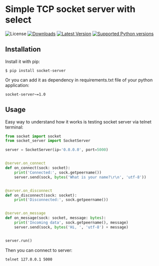 # Simple TCP socket server with select

![License](https://img.shields.io/badge/License-BSD%203--Clause-green)
[![Downloads](https://img.shields.io/pypi/dm/socket-server.svg?color=orange)](https://pypi.python.org/pypi/socket-server)
[![Latest Version](https://img.shields.io/pypi/v/socket-server.svg)](https://pypi.python.org/pypi/socket-server)
[![Supported Python versions](https://img.shields.io/pypi/pyversions/socket-server.svg)](https://pypi.python.org/pypi/socket-server)

## Installation

Install it with pip:

```shell
$ pip install socket-server
```

Or you can add it as dependency in requirements.txt file of your python application:

```
socket-server~=1.0
```

## Usage

Easy way to understand how it works is testing socket server via telnet terminal:

```python
from socket import socket
from socket_server import SocketServer

server = SocketServer(ip='0.0.0.0', port=5000)


@server.on_connect
def on_connect(sock: socket):
    print('Connected:', sock.getpeername())
    server.send(sock, bytes('What is your name?\r\n', 'utf-8'))


@server.on_disconnect
def on_disconnect(sock: socket):
    print('Disconnected:', sock.getpeername())


@server.on_message
def on_message(sock: socket, message: bytes):
    print('Incoming data', sock.getpeername(), message)
    server.send(sock, bytes('Hi, ', 'utf-8') + message)


server.run()

```

Then you can connect to server:

```shell
telnet 127.0.0.1 5000
```
